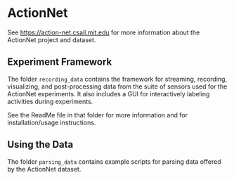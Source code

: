 
# ActionNet

See https://action-net.csail.mit.edu for more information about the ActionNet project and dataset.

## Experiment Framework

The folder `recording_data` contains the framework for streaming, recording, visualizing, and post-processing data from the suite of sensors used for the ActionNet experiments. It also includes a GUI for interactively labeling activities during experiments.

See the ReadMe file in that folder for more information and for installation/usage instructions.

## Using the Data

The folder `parsing_data` contains example scripts for parsing data offered by the ActionNet dataset.









